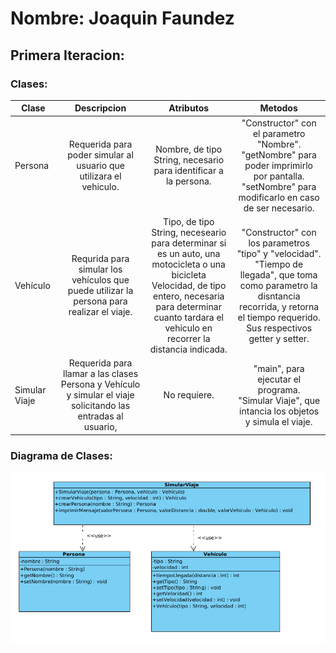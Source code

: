 # Nombre: Joaquin Faundez

## Primera Iteracion:

### Clases:

| Clase         |                                                  Descripcion                                                  |                                                                                                       Atributos                                                                                                        |                                                                                                Metodos                                                                                                |
|---------------|:-------------------------------------------------------------------------------------------------------------:|:----------------------------------------------------------------------------------------------------------------------------------------------------------------------------------------------------------------------:|:-----------------------------------------------------------------------------------------------------------------------------------------------------------------------------------------------------:|
| Persona       |                      Requerida para poder simular al usuario que utilizara el vehiculo.                       |                                                                            Nombre, de tipo String, necesario para identificar a la persona.                                                                            |                       "Constructor" con el parametro "Nombre". <br/>"getNombre" para poder imprimirlo por pantalla. <br/>"setNombre" para modificarlo en caso de ser necesario.                       |
| Vehículo      |           Requrida para simular los vehículos que puede utilizar la persona para realizar el viaje.           | Tipo, de tipo String, neceseario para determinar si es un auto, una motocicleta o una bicicleta<br/>Velocidad, de tipo entero, necesaria para determinar cuanto tardara el vehiculo en recorrer la distancia indicada. | "Constructor" con los parametros "tipo" y "velocidad".<br/>"Tiempo de llegada", que toma como parametro la disntancia recorrida, y retorna el tiempo requerido.<br/> Sus respectivos getter y setter. |
| Simular Viaje | Requerida para llamar a las clases Persona y Vehículo y simular el viaje solicitando las entradas al usuario, |                                                                                                      No requiere.                                                                                                      |                                                  "main", para ejecutar el programa.<br/>"Simular Viaje", que intancia los objetos y simula el viaje.                                                  |


### Diagrama de Clases:
![img.png](img.png)